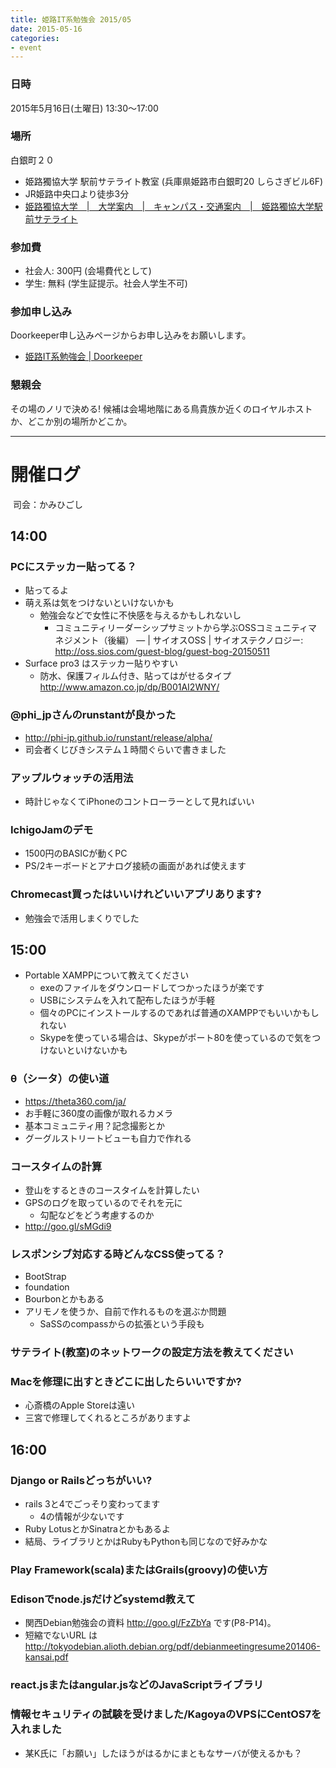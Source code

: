 ```yaml
---
title: 姫路IT系勉強会 2015/05
date: 2015-05-16
categories:
- event
---
```


### 日時

2015年5月16日(土曜日) 13:30～17:00

### 場所

白銀町２０

-   姫路獨協大学 駅前サテライト教室 (兵庫県姫路市白銀町20 しらさぎビル6F)
-   JR姫路中央口より徒歩3分
-   [姫路獨協大学　|　大学案内　|　キャンパス・交通案内　|　姫路獨協大学駅前サテライト](http://www.himeji-du.ac.jp/access/satellite/)

### 参加費

-   社会人: 300円 (会場費代として)
-   学生: 無料 (学生証提示。社会人学生不可)

### 参加申し込み

Doorkeeper申し込みページからお申し込みをお願いします。

-   [姫路IT系勉強会 | Doorkeeper](https://histudy.doorkeeper.jp/)

### 懇親会

その場のノリで決める!
候補は会場地階にある鳥貴族か近くのロイヤルホストか、どこか別の場所かどこか。

------------------------------------------------------------------------

開催ログ
========

​
司会：かみひごし

14:00
-----

### PCにステッカー貼ってる？

-   貼ってるよ
-   萌え系は気をつけないといけないかも
    -   勉強会などで女性に不快感を与えるかもしれないし
        -   コミュニティリーダーシップサミットから学ぶOSSコミュニティマネジメント（後編） — | サイオスOSS | サイオステクノロジー: <http://oss.sios.com/guest-blog/guest-bog-20150511>
-   Surface pro3 はステッカー貼りやすい
    -   防水、保護フィルム付き、貼ってはがせるタイプ <http://www.amazon.co.jp/dp/B001AI2WNY/>

### @phi\_jpさんのrunstantが良かった

-   <http://phi-jp.github.io/runstant/release/alpha/>
-   司会者くじびきシステム１時間ぐらいで書きました

### アップルウォッチの活用法

-   時計じゃなくてiPhoneのコントローラーとして見ればいい

### IchigoJamのデモ

-   1500円のBASICが動くPC
-   PS/2キーボードとアナログ接続の画面があれば使えます

### Chromecast買ったはいいけれどいいアプリあります?

-   勉強会で活用しまくりでした

15:00
-----

-   Portable XAMPPについて教えてください
    -   exeのファイルをダウンロードしてつかったほうが楽です
    -   USBにシステムを入れて配布したほうが手軽
    -   個々のPCにインストールするのであれば普通のXAMPPでもいいかもしれない
    -   Skypeを使っている場合は、Skypeがポート80を使っているので気をつけないといけないかも

### θ（シータ）の使い道

-   <https://theta360.com/ja/>
-   お手軽に360度の画像が取れるカメラ
-   基本コミュニティ用？記念撮影とか
-   グーグルストリートビューも自力で作れる

### コースタイムの計算

-   登山をするときのコースタイムを計算したい
-   GPSのログを取っているのでそれを元に
    -   勾配などをどう考慮するのか
-   <http://goo.gl/sMGdi9>

### レスポンシブ対応する時どんなCSS使ってる？

-   BootStrap
-   foundation
-   Bourbonとかもある
-   アリモノを使うか、自前で作れるものを選ぶか問題
    -   SaSSのcompassからの拡張という手段も

### サテライト(教室)のネットワークの設定方法を教えてください

### Macを修理に出すときどこに出したらいいですか?

-   心斎橋のApple Storeは遠い
-   三宮で修理してくれるところがありますよ

16:00
-----

### Django or Railsどっちがいい?

-   rails 3と4でごっそり変わってます
    -   4の情報が少ないです
-   Ruby LotusとかSinatraとかもあるよ
-   結局、ライブラリとかはRubyもPythonも同じなので好みかな

### Play Framework(scala)またはGrails(groovy)の使い方

### Edisonでnode.jsだけどsystemd教えて

-   関西Debian勉強会の資料 <http://goo.gl/FzZbYa> です(P8-P14)。
-   短縮でないURL は <http://tokyodebian.alioth.debian.org/pdf/debianmeetingresume201406-kansai.pdf>

### react.jsまたはangular.jsなどのJavaScriptライブラリ

### 情報セキュリティの試験を受けました/KagoyaのVPSにCentOS7を入れました

-   某K氏に「お願い」したほうがはるかにまともなサーバが使えるかも？

​
